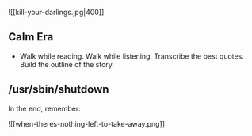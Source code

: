 
![[kill-your-darlings.jpg|400]]


## Calm Era
- Walk while reading. Walk while listening. Transcribe the best quotes. Build the outline of the story.

## /usr/sbin/shutdown

In the end, remember:

![[when-theres-nothing-left-to-take-away.png]]
